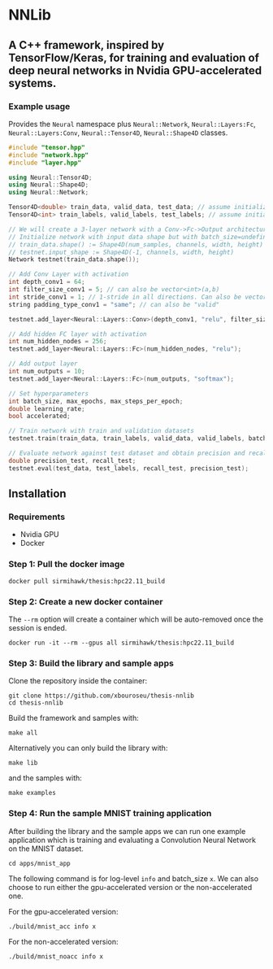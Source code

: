 # NNLib
## A C++ framework, inspired by TensorFlow/Keras, for training and evaluation of deep neural networks in Nvidia GPU-accelerated systems. 

### Example usage

Provides the `Neural` namespace plus `Neural::Network`, `Neural::Layers:Fc`, `Neural::Layers:Conv`, `Neural::Tensor4D`, `Neural::Shape4D` classes.

```cpp
#include "tensor.hpp"
#include "network.hpp"
#include "layer.hpp"

using Neural::Tensor4D;
using Neural::Shape4D;
using Neural::Network;

Tensor4D<double> train_data, valid_data, test_data; // assume initialized
Tensor4D<int> train_labels, valid_labels, test_labels; // assume initialized

// We will create a 3-layer network with a Conv->Fc->Output architecture.
// Initialize network with input data shape but with batch_size=undefined
// train_data.shape() := Shape4D(num_samples, channels, width, height)
// testnet.input_shape := Shape4D(-1, channels, width, height)
Network testnet(train_data.shape());

// Add Conv Layer with activation
int depth_conv1 = 64;
int filter_size_conv1 = 5; // can also be vector<int>(a,b)
int stride_conv1 = 1; // 1-stride in all directions. Can also be vector<int>(x,y) meaning x-stride horizontal, y-stride vertical
string padding_type_conv1 = "same"; // can also be "valid"

testnet.add_layer<Neural::Layers::Conv>(depth_conv1, "relu", filter_size_conv1, stride_conv1, padding_type_conv1);

// Add hidden FC layer with activation
int num_hidden_nodes = 256;
testnet.add_layer<Neural::Layers::Fc>(num_hidden_nodes, "relu");

// Add output layer
int num_outputs = 10;
testnet.add_layer<Neural::Layers::Fc>(num_outputs, "softmax");

// Set hyperparameters
int batch_size, max_epochs, max_steps_per_epoch;
double learning_rate;
bool accelerated;

// Train network with train and validation datasets
testnet.train(train_data, train_labels, valid_data, valid_labels, batch_size, accelerated, learning_rate, "CrossEntropy", max_epochs, max_steps_per_epoch);

// Evaluate network against test dataset and obtain precision and recall metrics
double precision_test, recall_test;
testnet.eval(test_data, test_labels, recall_test, precision_test);
```

## Installation
### Requirements
- Nvidia GPU
- Docker

### Step 1: Pull the docker image
```
docker pull sirmihawk/thesis:hpc22.11_build
```

### Step 2: Create a new docker container
The `--rm` option will create a container which will be auto-removed once the session is ended.
```
docker run -it --rm --gpus all sirmihawk/thesis:hpc22.11_build
```

### Step 3: Build the library and sample apps
Clone the repository inside the container:
```
git clone https://github.com/xbouroseu/thesis-nnlib
cd thesis-nnlib
```

Build the framework and samples with:
```
make all
```

Alternatively you can only build the library with:
```
make lib
``` 

and the samples with:
```
make examples
```

### Step 4: Run the sample MNIST training application
After building the library and the sample apps we can run one example application which is training and evaluating a Convolution Neural Network on the MNIST dataset.


```
cd apps/mnist_app
```

The following command is for log-level `info` and batch_size `x`. We can also choose to run either the gpu-accelerated version or the non-accelerated one.

For the gpu-accelerated version:
```
./build/mnist_acc info x
```

For the non-accelerated version:
```
./build/mnist_noacc info x
```
